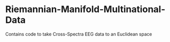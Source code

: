 # Riemannian-Manifold-Multinational-Data
Contains code to take Cross-Spectra EEG data to an Euclidean space
